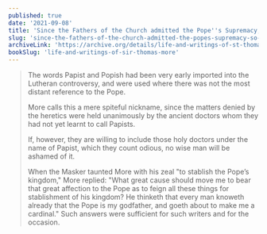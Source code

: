 ```yaml
---
published: true
date: '2021-09-08'
title: 'Since the Fathers of the Church admitted the Pope''s Supremacy, so can we, despite insults'
slug: 'since-the-fathers-of-the-church-admitted-the-popes-supremacy-so-can-we-despite-insults'
archiveLink: 'https://archive.org/details/life-and-writings-of-st-thomas-more/page/301?view=theater'
bookSlug: 'life-and-writings-of-sir-thomas-more'
---
```


> The words Papist and Popish had been very early imported into the Lutheran controversy, and were used where there was not the most distant reference to the Pope.
>
> More calls this a mere spiteful nickname, since the matters denied by the heretics were held unanimously by the ancient doctors whom they had not yet learnt to call Papists.
>
> If, however, they are willing to include those holy doctors under the name of Papist, which they count odious, no wise man will be ashamed of it.
>
> When the Masker taunted More with his zeal "to stablish the Pope’s kingdom," More replied: "What great cause should move me to bear that great affection to the Pope as to feign all these things for stablishment of his kingdom? He thinketh that every man knoweth already that the Pope is my godfather, and goeth about to make me a cardinal." Such answers were sufficient for such writers and for the occasion.